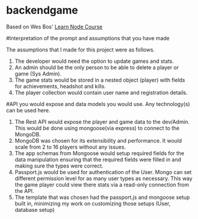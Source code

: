 # backendgame

Based on Wes Bos' <a href="https://learnnode.com/" target="_blank" >Learn Node Course</a>

#Interpretation of the prompt and assumptions that you have made

The assumptions that I made for this project were as follows.
1.	The developer would need the option to update games and stats.
2.	An admin should be the only person to be able to delete a player or game (Sys Admin).
3.	The game stats would be stored in a nested object (player) with fields for achievements, headshot and kills.
4.	The player collection would contain user name and registration details.
 
#API you would expose and data models you would use. Any technology(s) can be used here. 

1.	The Rest API would expose the player and game data to the dev/Admin. This would be done using mongoose(via express) to connect to the MongoDB.
2.	MongoDB was chosen for its extensibility and performance. It would scale from 2 to 16 players without any issues.
3.	The app schemas from Mongoose would setup required fields for the data manipulation ensuring that the required fields were filled in and making sure the types were correct.
4.	Passport.js would be used for authentication of the User. Mongo can set different permission level for as many user types as necessary. This way the game player could view there stats via a read-only connection from the API.
5.	The template that was chosen had the passport.js and mongoose setup built in, minimizing my work on customizing those setups (User, database setup)

